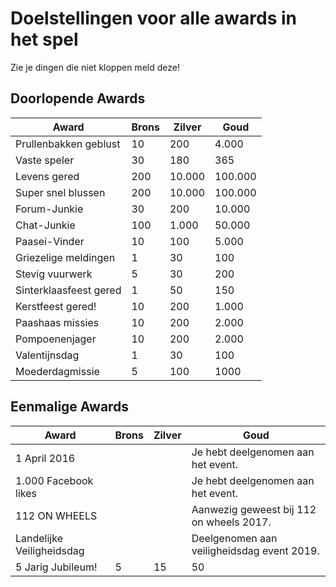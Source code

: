 # Doelstellingen voor alle awards in het spel

Zie je dingen die niet kloppen meld deze!

## Doorlopende Awards

| Award                  | Brons | Zilver | Goud    |
| ---------------------- | ----- | ------ | ------- |
| Prullenbakken geblust  | 10    | 200    | 4.000   |
| Vaste speler           | 30    | 180    | 365     |
| Levens gered           | 200   | 10.000 | 100.000 |
| Super snel blussen     | 200   | 10.000 | 100.000 |
| Forum-Junkie           | 30    | 200    | 10.000  |
| Chat-Junkie            | 100   | 1.000  | 50.000  |
| Paasei-Vinder          | 10    | 100    | 5.000   |
| Griezelige meldingen   | 1     | 30     | 100     |
| Stevig vuurwerk        | 5     | 30     | 200     |
| Sinterklaasfeest gered | 1     | 50     | 150     |
| Kerstfeest gered!      | 10    | 200    | 1.000   |
| Paashaas missies       | 10    | 200    | 2.000   |
| Pompoenenjager         | 10    | 200    | 2.000   |
| Valentijnsdag          | 1     | 30     | 100     |
| Moederdagmissie        | 5     | 100    | 1000    |

## Eenmalige Awards

| Award                     | Brons | Zilver | Goud                                       |
| ------------------------- | ----- | ------ | ------------------------------------------ |
| 1 April 2016              |       |        | Je hebt deelgenomen aan het event.         |
| 1.000 Facebook likes      |       |        | Je hebt deelgenomen aan het event.         |
| 112 ON WHEELS             |       |        | Aanwezig geweest bij 112 on wheels 2017.   |
| Landelijke Veiligheidsdag |       |        | Deelgenomen aan veiligheidsdag event 2019. |
| 5 Jarig Jubileum!         | 5     | 15     | 50                                         |
